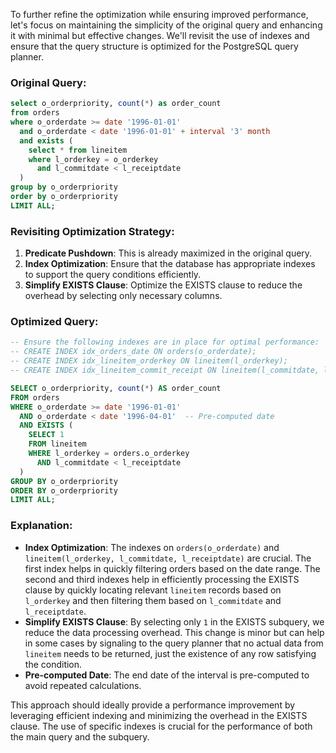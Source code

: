 To further refine the optimization while ensuring improved performance, let's focus on maintaining the simplicity of the original query and enhancing it with minimal but effective changes. We'll revisit the use of indexes and ensure that the query structure is optimized for the PostgreSQL query planner.

### Original Query:
```sql
select o_orderpriority, count(*) as order_count
from orders
where o_orderdate >= date '1996-01-01'
  and o_orderdate < date '1996-01-01' + interval '3' month
  and exists (
    select * from lineitem
    where l_orderkey = o_orderkey
      and l_commitdate < l_receiptdate
  )
group by o_orderpriority
order by o_orderpriority
LIMIT ALL;
```

### Revisiting Optimization Strategy:
1. **Predicate Pushdown**: This is already maximized in the original query.
2. **Index Optimization**: Ensure that the database has appropriate indexes to support the query conditions efficiently.
3. **Simplify EXISTS Clause**: Optimize the EXISTS clause to reduce the overhead by selecting only necessary columns.

### Optimized Query:
```sql
-- Ensure the following indexes are in place for optimal performance:
-- CREATE INDEX idx_orders_date ON orders(o_orderdate);
-- CREATE INDEX idx_lineitem_orderkey ON lineitem(l_orderkey);
-- CREATE INDEX idx_lineitem_commit_receipt ON lineitem(l_commitdate, l_receiptdate);

SELECT o_orderpriority, count(*) AS order_count
FROM orders
WHERE o_orderdate >= date '1996-01-01'
  AND o_orderdate < date '1996-04-01'  -- Pre-computed date
  AND EXISTS (
    SELECT 1
    FROM lineitem
    WHERE l_orderkey = orders.o_orderkey
      AND l_commitdate < l_receiptdate
  )
GROUP BY o_orderpriority
ORDER BY o_orderpriority
LIMIT ALL;
```

### Explanation:
- **Index Optimization**: The indexes on `orders(o_orderdate)` and `lineitem(l_orderkey, l_commitdate, l_receiptdate)` are crucial. The first index helps in quickly filtering orders based on the date range. The second and third indexes help in efficiently processing the EXISTS clause by quickly locating relevant `lineitem` records based on `l_orderkey` and then filtering them based on `l_commitdate` and `l_receiptdate`.
- **Simplify EXISTS Clause**: By selecting only `1` in the EXISTS subquery, we reduce the data processing overhead. This change is minor but can help in some cases by signaling to the query planner that no actual data from `lineitem` needs to be returned, just the existence of any row satisfying the condition.
- **Pre-computed Date**: The end date of the interval is pre-computed to avoid repeated calculations.

This approach should ideally provide a performance improvement by leveraging efficient indexing and minimizing the overhead in the EXISTS clause. The use of specific indexes is crucial for the performance of both the main query and the subquery.